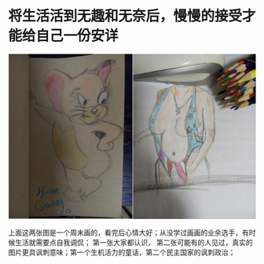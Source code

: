 # 将生活活到无趣和无奈后，慢慢的接受才能给自己一份安详


![绘画🎨](/bullshit/img/firstblood_for_funy_moment.jpg)

上面这两张图是一个周末画的，看完后心情大好；从没学过画画的业余选手，有时候生活就需要点自我调侃；
第一张大家都认识， 第二张可能有的人见过，真实的图片更具讽刺意味；第一个生机活力的童话，第二个民主国家的讽刺政治；